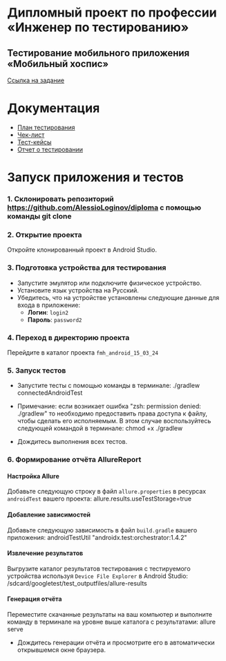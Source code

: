 # Дипломный проект по профессии «Инженер по тестированию»

## Тестирование мобильного приложения «Мобильный хоспис»

[Ссылка на задание](https://github.com/netology-code/qamid-diplom)

# Документация

- [План тестирования](https://github.com/AlessioLoginov/diploma/blob/master/Plan.md)
- [Чек-лист](https://docs.google.com/spreadsheets/d/1gTjyUHkcQfmJK7_jNAA6gCGzWxkf2OGuMRAAZf1uhoo/edit?usp=sharing)
- [Тест-кейсы](https://docs.google.com/spreadsheets/d/18EOriyNmkvxDnbUzjyPIR86qTo1irk1DnD3H78v5dFk/edit?usp=sharing)
- [Отчет о тестировании](https://github.com/AlessioLoginov/diploma/blob/master/Result.md)

# Запуск приложения и тестов

### 1. Склонировать репозиторий https://github.com/AlessioLoginov/diploma с помощью команды git clone

### 2. Открытие проекта

Откройте клонированный проект в Android Studio.

### 3. Подготовка устройства для тестирования

- Запустите эмулятор или подключите физическое устройство.
- Установите язык устройства на Русский.
- Убедитесь, что на устройстве установлены следующие данные для входа в приложение:
  - **Логин**: `login2`
  - **Пароль**: `password2`

### 4. Переход в директорию проекта

Перейдите в каталог проекта `fmh_android_15_03_24`

### 5. Запуск тестов

- Запустите тесты с помощью команды в терминале: ./gradlew connectedAndroidTest
- Примечание: если возникает ошибка "zsh: permission denied: ./gradlew" то необходимо предоставить права доступа к файлу, чтобы сделать его исполняемым. В этом случае воспользуйтесь следующей командой в терминале: chmod +x ./gradlew

- Дождитесь выполнения всех тестов.

### 6. Формирование отчёта AllureReport

#### Настройка Allure

Добавьте следующую строку в файл `allure.properties` в ресурсах `androidTest` вашего проекта: allure.results.useTestStorage=true

#### Добавление зависимостей

Добавьте следующую зависимость в файл `build.gradle` вашего приложения: androidTestUtil "androidx.test:orchestrator:1.4.2"

#### Извлечение результатов

Выгрузите каталог результатов тестирования с тестируемого устройства используя `Device File Explorer` в Android Studio: /sdcard/googletest/test_outputfiles/allure-results

#### Генерация отчёта

Переместите скачанные результаты на ваш компьютер и выполните команду в терминале на уровне выше каталога с результатами: allure serve

- Дождитесь генерации отчёта и просмотрите его в автоматически открывшемся окне браузера.
